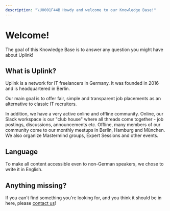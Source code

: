 ```yaml
---
description: "\U0001F44B Howdy and welcome to our Knowledge Base!"
---
```


# Welcome!

The goal of this Knowledge Base is to answer any question you might have about Uplink!

## What is Uplink?

Uplink is a network for IT freelancers in Germany. It was founded in 2016 and is headquartered in Berlin.

Our main goal is to offer fair, simple and transparent job placements as an alternative to classic IT recruiters.

In addition, we have a very active online and offline community. Online, our Slack workspace is our "club house" where all threads come together - job postings, discussions, announcements etc. Offline, many members of our community come to our monthly meetups in Berlin, Hamburg and München. We also organize Mastermind groups, Expert Sessions and other events.

## Language

To make all content accessible even to non-German speakers, we chose to write it in English.

## Anything missing?

If you can't find something you're looking for, and you think it should be in here, please [contact us](mailto:hello@uplink.tech)!

